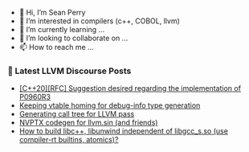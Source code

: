 - 👋 Hi, I’m Sean Perry
- 👀 I’m interested in compilers (c++, COBOL, llvm)
- 🌱 I’m currently learning ...
- 💞️ I’m looking to collaborate on ...
- 📫 How to reach me ...

<!---
s66perry/s66perry is a ✨ special ✨ repository because its `README.md` (this file) appears on your GitHub profile.
You can click the Preview link to take a look at your changes.
--->
### 📕 Latest LLVM Discourse Posts

<!-- DISCOURSE-LLVM:START -->
- [[C++20][RFC] Suggestion desired regarding the implementation of P0960R3](https://discourse.llvm.org/t/c-20-rfc-suggestion-desired-regarding-the-implementation-of-p0960r3/63744#post_1)
- [Keeping vtable homing for debug-info type generation](https://discourse.llvm.org/t/keeping-vtable-homing-for-debug-info-type-generation/63732#post_4)
- [Generating call tree for LLVM pass](https://discourse.llvm.org/t/generating-call-tree-for-llvm-pass/63742#post_1)
- [NVPTX codegen for llvm.sin &lpar;and friends&rpar;](https://discourse.llvm.org/t/nvptx-codegen-for-llvm-sin-and-friends/58170#post_15)
- [How to build libc++, libunwind independent of libgcc_s.so &lpar;use compiler-rt builtins, atomics&rpar;?](https://discourse.llvm.org/t/how-to-build-libc-libunwind-independent-of-libgcc-s-so-use-compiler-rt-builtins-atomics/63141#post_8)
<!-- DISCOURSE-LLVM:END -->
